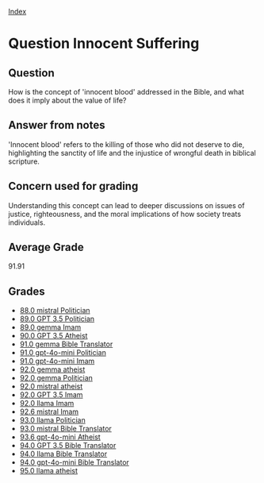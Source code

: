
[Index](../../index.md)
# Question Innocent Suffering
## Question
How is the concept of 'innocent blood' addressed in the Bible, and what does it imply about the value of life?

## Answer from notes
'Innocent blood' refers to the killing of those who did not deserve to die, highlighting the sanctity of life and the injustice of wrongful death in biblical scripture.

## Concern used for grading
Understanding this concept can lead to deeper discussions on issues of justice, righteousness, and the moral implications of how society treats individuals.

## Average Grade
91.91

## Grades
 * [88.0 mistral Politician](../answers/mistral_Politician/Innocent_Suffering.md)
 * [89.0 GPT 3.5 Politician](../answers/GPT_3.5_Politician/Innocent_Suffering.md)
 * [89.0 gemma Imam](../answers/gemma_Imam/Innocent_Suffering.md)
 * [90.0 GPT 3.5 Atheist](../answers/GPT_3.5_Atheist/Innocent_Suffering.md)
 * [91.0 gemma Bible Translator](../answers/gemma_Bible_Translator/Innocent_Suffering.md)
 * [91.0 gpt-4o-mini Politician](../answers/gpt-4o-mini_Politician/Innocent_Suffering.md)
 * [91.0 gpt-4o-mini Imam](../answers/gpt-4o-mini_Imam/Innocent_Suffering.md)
 * [92.0 gemma atheist](../answers/gemma_atheist/Innocent_Suffering.md)
 * [92.0 gemma Politician](../answers/gemma_Politician/Innocent_Suffering.md)
 * [92.0 mistral atheist](../answers/mistral_atheist/Innocent_Suffering.md)
 * [92.0 GPT 3.5 Imam](../answers/GPT_3.5_Imam/Innocent_Suffering.md)
 * [92.0 llama Imam](../answers/llama_Imam/Innocent_Suffering.md)
 * [92.6 mistral Imam](../answers/mistral_Imam/Innocent_Suffering.md)
 * [93.0 llama Politician](../answers/llama_Politician/Innocent_Suffering.md)
 * [93.0 mistral Bible Translator](../answers/mistral_Bible_Translator/Innocent_Suffering.md)
 * [93.6 gpt-4o-mini Atheist](../answers/gpt-4o-mini_Atheist/Innocent_Suffering.md)
 * [94.0 GPT 3.5 Bible Translator](../answers/GPT_3.5_Bible_Translator/Innocent_Suffering.md)
 * [94.0 llama Bible Translator](../answers/llama_Bible_Translator/Innocent_Suffering.md)
 * [94.0 gpt-4o-mini Bible Translator](../answers/gpt-4o-mini_Bible_Translator/Innocent_Suffering.md)
 * [95.0 llama atheist](../answers/llama_atheist/Innocent_Suffering.md)
